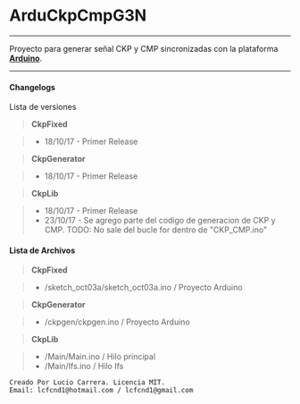 ﻿ArduCkpCmpG3N
===================
----------
Proyecto para generar señal CKP y CMP sincronizadas con la plataforma **[Arduino](https://www.arduino.cc/)**.

----------


#### <i class="icon-file"></i> Changelogs


Lista de versiones

> **CkpFixed**

> - 18/10/17 - Primer Release


> **CkpGenerator**

> - 18/10/17 - Primer Release


> **CkpLib**

> - 18/10/17 - Primer Release
> - 23/10/17 - Se agrego parte del codigo de generacion de CKP y CMP. TODO: No sale del bucle for dentro de "CKP_CMP.ino"

#### <i class="icon-folder-open"></i> Lista de Archivos

> **CkpFixed**

> - /sketch_oct03a/sketch_oct03a.ino / Proyecto Arduino


> **CkpGenerator**

> - /ckpgen/ckpgen.ino / Proyecto Arduino


> **CkpLib**

> - /Main/Main.ino / Hilo principal
> - /Main/Ifs.ino / Hilo Ifs




    Creado Por Lucio Carrera. Licencia MIT. 
    Email: lcfcnd1@hotmail.com / lcfcnd1@gmail.com
